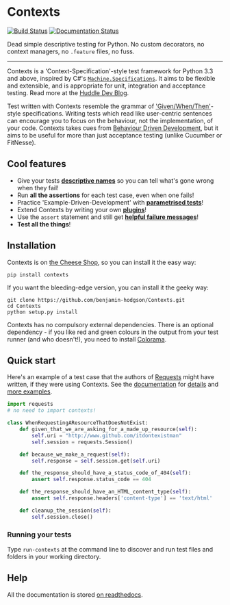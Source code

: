 Contexts
========
[![Build Status](https://travis-ci.org/benjamin-hodgson/Contexts.png?branch=master)](https://travis-ci.org/benjamin-hodgson/Contexts)
[![Documentation Status](https://readthedocs.org/projects/contexts/badge/?version=v0.11.0)](https://readthedocs.org/projects/contexts/?badge=v0.10.2)

Dead simple descriptive testing for Python. No custom decorators, no context managers,
no `.feature` files, no fuss.

-----------------------------

Contexts is a 'Context-Specification'-style test framework for Python 3.3 and above, inspired by C#'s
[`Machine.Specifications`](https://github.com/machine/machine.specifications).
It aims to be flexible and extensible, and is appropriate for unit, integration and acceptance testing. Read more at the [Huddle Dev Blog](http://tldr.huddle.com/blog/Write-Your-Tests-In-Another-Language/).

Test written with Contexts resemble the grammar of ['Given/When/Then'](http://martinfowler.com/bliki/GivenWhenThen.html)-style
specifications. Writing tests which read like user-centric sentences can encourage you to
focus on the behaviour, not the implementation, of your code.
Contexts takes cues from [Behaviour Driven Development](http://dannorth.net/introducing-bdd/),
but it aims to be useful for more than just acceptance testing (unlike Cucumber or FitNesse).

Cool features
-------------
* Give your tests [**descriptive names**](http://contexts.readthedocs.org/en/latest/guide.html#defining-tests)
  so you can tell what's gone wrong when they fail!
* Run **all the assertions** for each test case, even when one fails!
* Practice 'Example-Driven-Development' with [**parametrised tests**](http://contexts.readthedocs.org/en/latest/guide.html#examples-triangulating)!
* Extend Contexts by writing your own [**plugins**](http://contexts.readthedocs.org/en/latest/plugins.html)!
* Use the `assert` statement and still get [**helpful failure messages**](http://contexts.readthedocs.org/en/latest/guide.html#should-assertions)!
* **Test all the things**!

Installation
------------
Contexts is on [the Cheese Shop](https://pypi.python.org/pypi/Contexts), so you can install it the easy way:
```
pip install contexts
```

If you want the bleeding-edge version, you can install it the geeky way:
```
git clone https://github.com/benjamin-hodgson/Contexts.git
cd Contexts
python setup.py install
```

Contexts has no compulsory external dependencies. There is an optional dependency -
if you like red and green colours in the output from your test runner
(and who doesn't!), you need to install [Colorama](https://pypi.python.org/pypi/colorama).

Quick start
-----------
Here's an example of a test case that the authors of [Requests](https://github.com/kennethreitz/requests)
might have written, if they were using Contexts.
See the [documentation](http://contexts.readthedocs.org/en/latest)
for [details](http://contexts.readthedocs.org/en/latest/guide.html)
and [more examples](http://contexts.readthedocs.org/en/latest/samples.html).

```python
import requests
# no need to import contexts!

class WhenRequestingAResourceThatDoesNotExist:
    def given_that_we_are_asking_for_a_made_up_resource(self):
        self.uri = "http://www.github.com/itdontexistman"
        self.session = requests.Session()

    def because_we_make_a_request(self):
        self.response = self.session.get(self.uri)

    def the_response_should_have_a_status_code_of_404(self):
        assert self.response.status_code == 404

    def the_response_should_have_an_HTML_content_type(self):
        assert self.response.headers['content-type'] == 'text/html'

    def cleanup_the_session(self):
        self.session.close()
```

### Running your tests
Type `run-contexts` at the command line to discover and run test files and folders in your working directory.

Help
----
All the documentation is stored [on readthedocs](http://contexts.readthedocs.org/en/latest/index.html).
